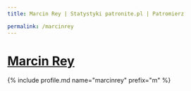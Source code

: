 ```yaml
---
title: Marcin Rey | Statystyki patronite.pl | Patromierz

permalink: /marcinrey
---
```


# [Marcin Rey](https://patronite.pl/marcinrey)

{% include profile.md name="marcinrey" prefix="m" %}
